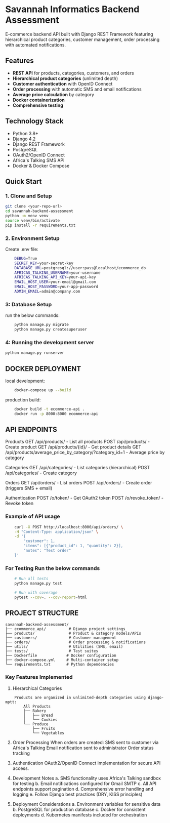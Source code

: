 # Savannah Informatics Backend Assessment

E-commerce backend API built with Django REST Framework featuring hierarchical product categories, customer management, order processing with automated notifications.

## Features

- **REST API** for products, categories, customers, and orders
- **Hierarchical product categories** (unlimited depth)
- **Customer authentication** with OpenID Connect
- **Order processing** with automatic SMS and email notifications
- **Average price calculation** by category
- **Docker containerization**
- **Comprehensive testing**

## Technology Stack

- Python 3.8+
- Django 4.2
- Django REST Framework
- PostgreSQL
- OAuth2/OpenID Connect
- Africa's Talking SMS API
- Docker & Docker Compose

## Quick Start

### 1. Clone and Setup
```bash
git clone <your-repo-url>
cd savannah-backend-assessment
python -m venv venv
source venv/bin/activate
pip install -r requirements.txt

```
### 2. Environment Setup
Create .env file:
``` bash
    DEBUG=True
    SECRET_KEY=your-secret-key
    DATABASE_URL=postgresql://user:pass@localhost/ecommerce_db
    AFRICAS_TALKING_USERNAME=your-username
    AFRICAS_TALKING_API_KEY=your-api-key
    EMAIL_HOST_USER=your-email@gmail.com
    EMAIL_HOST_PASSWORD=your-app-password
    ADMIN_EMAIL=admin@company.com
```
### 3: Database Setup
run the below commands:
``` bash
    python manage.py migrate
    python manage.py createsuperuser
```

### 4: Running the development server
``` bash
python manage.py runserver
```

## DOCKER DEPLOYMENT
local development:
``` bash
    docker-compose up --build
```
production build:
``` bash
    docker build -t ecommerce-api .
    docker run -p 8000:8000 ecommerce-api
```

## API ENDPOINTS
Products
    GET /api/products/ - List all products
    POST /api/products/ - Create product
    GET /api/products/{id}/ - Get product details
    GET /api/products/average_price_by_category/?category_id=1 - Average price by category

Categories
    GET /api/categories/ - List categories (hierarchical)
    POST /api/categories/ - Create category

Orders
    GET /api/orders/ - List orders
    POST /api/orders/ - Create order (triggers SMS + email)

Authentication
    POST /o/token/ - Get OAuth2 token
    POST /o/revoke_token/ - Revoke token

### Example of API usage
``` bash
    curl -X POST http://localhost:8000/api/orders/ \
    -H "Content-Type: application/json" \
    -d '{
        "customer": 1,
        "items": [{"product_id": 1, "quantity": 2}],
        "notes": "Test order"
    }'
```
### For Testing Run the below commands
``` bash
    # Run all tests
    python manage.py test

    # Run with coverage
    pytest --cov=. --cov-report=html
```
## PROJECT STRUCTURE
``` 
savannah-backend-assessment/
├── ecommerce_api/          # Django project settings
├── products/               # Product & category models/APIs
├── customers/              # Customer management
├── orders/                 # Order processing & notifications
├── utils/                  # Utilities (SMS, email)
├── tests/                  # Test suites
├── Dockerfile             # Docker configuration
├── docker-compose.yml     # Multi-container setup
└── requirements.txt       # Python dependencies
```

### Key Features Implemented
1. Hierarchical Categories
```
    Products are organized in unlimited-depth categories using django-mptt:
        All Products
        ├── Bakery
        │   ├── Bread
        │   └── Cookies
        └── Produce
            ├── Fruits
            └── Vegetables
```
2. Order Processing
    When orders are created:
        SMS sent to customer via Africa's Talking
        Email notification sent to administrator
        Order status tracking

3. Authentication
    OAuth2/OpenID Connect implementation for secure API access.

4. Development Notes 
    a. SMS functionality uses Africa's Talking sandbox for testing
    b. Email notifications configured for Gmail SMTP
    c. All API endpoints support pagination
    d. Comprehensive error handling and logging
    e. Follow Django best practices (DRY, KISS principles)

5. Deployment Considerations
    a. Environment variables for sensitive data
    b. PostgreSQL for production database
    c. Docker for consistent deployments
    d. Kubernetes manifests included for orchestration
